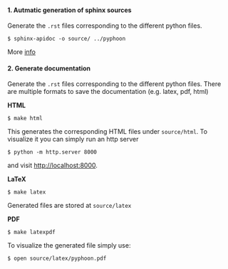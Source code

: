 #### 1. Autmatic generation of sphinx sources

Generate the `.rst` files corresponding to the different python files.

```
$ sphinx-apidoc -o source/ ../pyphoon
```

More [info](http://www.sphinx-doc.org/en/stable/man/sphinx-apidoc.html#sphinx-apidoc-manual-page)

#### 2. Generate documentation

Generate the `.rst` files corresponding to the different python files. 
There are multiple formats to save the documentation (e.g. latex, pdf, html)

**HTML**
```
$ make html
```

This generates the corresponding HTML files under `source/html`. To visualize
 it you can simply run an http server
 
```
$ python -m http.server 8000
```

and visit [http://localhost:8000](http://localhost:8000).

**LaTeX**
```
$ make latex
```

Generated files are stored at `source/latex`

**PDF**
```
$ make latexpdf
```

To visualize the generated file simply use:

```
$ open source/latex/pyphoon.pdf
```